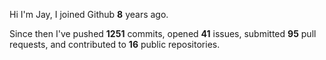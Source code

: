 Hi I'm Jay, I joined Github **8** years ago.

Since then I've pushed **1251** commits, opened **41** issues, submitted **95** pull requests, and contributed to **16** public repositories.
